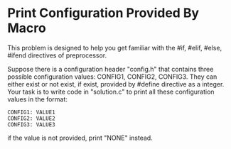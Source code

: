 # Print Configuration Provided By Macro
This problem is designed to help you get familiar with the #if, #elif, #else, #ifend directives of preprocessor.

Suppose there is a configuration header "config.h" that contains three possible configuration values: CONFIG1, CONFIG2, CONFIG3. They can either exist or not exist, if exist, provided by #define directive as a integer.  
Your task is to write code in "solution.c" to print all these configuration values in the format:  
```
CONFIG1: VALUE1
CONFIG2: VALUE2
CONFIG3: VALUE3
```
if the value is not provided, print "NONE" instead.